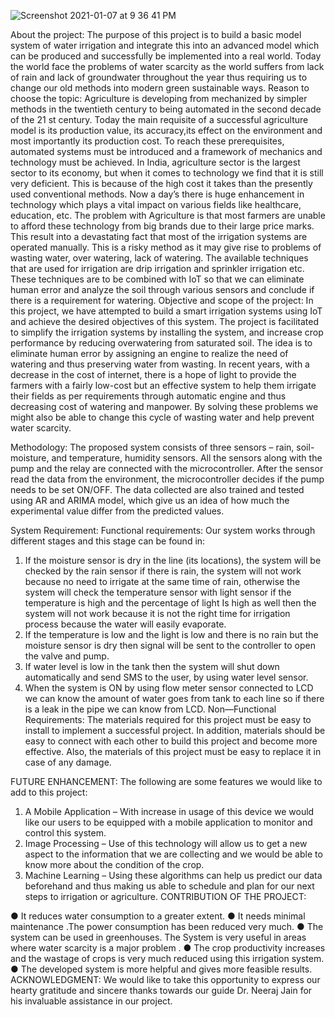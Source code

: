 ![Screenshot 2021-01-07 at 9 36 41 PM](https://user-images.githubusercontent.com/49443497/103914866-70f02b00-5130-11eb-8ac5-c03895b1686f.png)

About the project:
The purpose of this project is to build a basic model system of water irrigation
and integrate this into an advanced model which can be produced and successfully
be implemented into a real world. Today the world face the problems of water
scarcity as the world suffers from lack of rain and lack of groundwater throughout
the year thus requiring us to change our old methods into modern green sustainable
ways.
Reason to choose the topic:
Agriculture is developing from mechanized by simpler methods in the twentieth
century to being automated in the second decade of the 21 st century. Today the main
requisite of a successful agriculture model is its production value, its accuracy,its effect
on the environment and most importantly its production cost. To reach these
prerequisites, automated systems must be introduced and a framework of mechanics
and technology must be achieved.
In India, agriculture sector is the largest sector to its economy, but when it comes to
technology we find that it is still very deficient. This is because of the high cost it takes
than the presently used conventional methods. Now a day’s there is huge
enhancement in technology which plays a vital impact on various fields like healthcare,
education, etc. The problem with Agriculture is that most farmers are unable to afford
these technology from big brands due to their large price marks. This result into a
devastating fact that most of the irrigation systems are operated manually. This is a
risky method as it may give rise to problems of wasting water, over watering, lack of
watering. The available techniques that are used for irrigation are drip irrigation and
sprinkler irrigation etc. These techniques are to be combined with IoT so that we can
eliminate human error and analyze the soil through various sensors and conclude if
there is a requirement for watering.
Objective and scope of the project:
In this project, we have attempted to build a smart irrigation systems using IoT
and achieve the desired objectives of this system. The project is facilitated to simplify
the irrigation systems by installing the system, and increase crop performance by
reducing overwatering from saturated soil. The idea is to eliminate human error by
assigning an engine to realize the need of watering and thus preserving water from
wasting. In recent years, with a decrease in the cost of internet, there is a hope of light
to provide the farmers with a fairly low-cost but an effective system to help them
irrigate their fields as per requirements through automatic engine and thus decreasing
cost of watering and manpower. By solving these problems we might also be able to
change this cycle of wasting water and help prevent water scarcity.

Methodology:
The proposed system consists of three sensors – rain, soil-moisture, and
temperature, humidity sensors. All the sensors along with the pump and the relay
are connected with the microcontroller. After the sensor read the data from the
environment, the microcontroller decides if the pump needs to be set ON/OFF. The
data collected are also trained and tested using AR and ARIMA model, which give
us an idea of how much the experimental value differ from the predicted values.

System Requirement:
Functional requirements:
Our system works through different stages and this stage can be found in:
1. If the moisture sensor is dry in the line (its locations), the system will be checked
by the rain sensor if there is rain, the system will not work because no need to
irrigate at the same time of rain, otherwise the system will check the temperature
sensor with light sensor if the temperature is high and the percentage of light Is high
as well then the system will not work because it is not the right time for irrigation
process because the water will easily evaporate.
2. If the temperature is low and the light is low and there is no rain but the moisture
sensor is dry then signal will be sent to the controller to open the valve and pump.
3. If water level is low in the tank then the system will shut down automatically and
send SMS to the user, by using water level sensor.
4. When the system is ON by using flow meter sensor connected to LCD we can know
the amount of water goes from tank to each line so if there is a leak in the pipe we can
know from LCD.
Non—Functional Requirements:
The materials required for this project must be easy to install to implement a
successful project. In addition, materials should be easy to connect with each other to
build this project and become more effective. Also, the materials of this project must be
easy to replace it in case of any damage.

FUTURE ENHANCEMENT:
The following are some features we would like to add to this project:
1. A Mobile Application – With increase in usage of this device we would like our users
to be equipped with a mobile application to monitor and control this system.
2. Image Processing – Use of this technology will allow us to get a new aspect to the
information that we are collecting and we would be able to know more about the
condition of the crop.
3. Machine Learning – Using these algorithms can help us predict our data beforehand
and thus making us able to schedule and plan for our next steps to irrigation or
agriculture.
CONTRIBUTION OF THE PROJECT:

● It reduces water consumption to a greater extent.
● It needs minimal maintenance .The power consumption has been reduced very
much.
● The system can be used in greenhouses. The System is very useful in areas where
water scarcity is a major problem .
● The crop productivity increases and the wastage of crops is very much reduced
using this irrigation system.
● The developed system is more helpful and gives more feasible results.
ACKNOWLEDGMENT:
We would like to take this opportunity to express our hearty gratitude and sincere
thanks towards our guide Dr. Neeraj Jain for his invaluable assistance in our
project.
